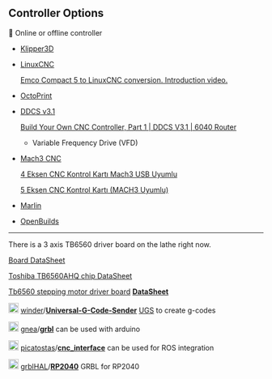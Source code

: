 ## Controller Options

🤔 Online or offline controller

- [Klipper3D](https://www.klipper3d.org/)

- [LinuxCNC](http://linuxcnc.org/)
  
  [Emco Compact 5 to LinuxCNC conversion. Introduction video.](https://www.youtube.com/watch?v=JxlS0DMkwLA)

- [OctoPrint](https://octoprint.org/)

- [DDCS v3.1](http://www.ddcnc.com/?m=home&c=View&a=index&aid=119&lang=en)
  
  [Build Your Own CNC Controller, Part 1 | DDCS V3.1 | 6040 Router](https://www.youtube.com/watch?v=X-DY6iL6NcI)
  
  - Variable Frequency Drive (VFD)

- [Mach3 CNC](https://www.machsupport.com/software/mach3/)
  
  [4 Eksen CNC Kontrol Kartı Mach3 USB Uyumlu](https://www.robolinkmarket.com/4-eksen-cnc-kontrol-karti-mach3-usb-uyumlu)
  
  [5 Eksen CNC Kontrol Kartı (MACH3 Uyumlu)](https://www.robolinkmarket.com/5-eksen-cnc-kontrol-karti-mach3-uyumlu)

- [Marlin](https://marlinfw.org/)

- [OpenBuilds](https://openbuilds.com/)

---

There is a 3 axis TB6560 driver board on the lathe right now.

[Board DataSheet](https://github.com/mehmetfurkandogan/CNC-modernization/blob/main/Documents/Stepper%20Motor%20Driver/3%20Axis%20TB6560%203.5A%20Stepper%20Motor%20Driver%20Board%20Manual.pdf)

[Toshiba TB6560AHQ chip DataSheet](https://www.mouser.com.tr/datasheet/2/408/Toshiba_TB6560AHQ_datasheet_en_20141001__3_-2325890.pdf)

[Tb6560 stepping motor driver board](https://www.direnc.net/tb6560-3-5a-step-motor-surucu?gclid=Cj0KCQjwxYOiBhC9ARIsANiEIfahUbrndIaoBXOkDOhB2EyTe_rHwaWtUzGxBTvuSFhSBuwcFcxKJ5QaAtTmEALw_wcB) [**DataSheet**](https://pdf.direnc.net/upload/tb6560-3-5a-step-motor-surucu-stepping-motor-driver-datasheet.pdf) 

<img title="" src="https://cdn-icons-png.flaticon.com/512/25/25231.png" alt="" height="20"> [winder](https://github.com/winder)/[**Universal-G-Code-Sender**](https://github.com/winder/Universal-G-Code-Sender) [UGS](https://winder.github.io/ugs_website/) to create g-codes

<img title="" src="https://cdn-icons-png.flaticon.com/512/25/25231.png" alt="" height="20"> [gnea](https://github.com/gnea)/**[grbl](https://github.com/gnea/grbl)**  can be used with arduino

<img title="" src="https://cdn-icons-png.flaticon.com/512/25/25231.png" alt="" height="20"> [picatostas](https://github.com/picatostas)/**[cnc_interface](https://github.com/picatostas/cnc_interface)** can be used for ROS integration

<img title="" src="https://cdn-icons-png.flaticon.com/512/25/25231.png" alt="" height="20"> [grblHAL](https://github.com/grblHAL)/**[RP2040](https://github.com/grblHAL/RP2040)** GRBL for RP2040
